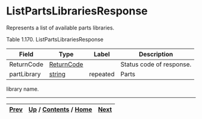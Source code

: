 
# ListPartsLibrariesResponse

Represents a list of available parts libraries.

Table 1.170. ListPartsLibrariesResponse

Field| Type| Label| Description  
---|---|---|---  
ReturnCode| [ReturnCode](ch01s04s04.md "Return Code")|  | Status code of response.  
partLibrary| [string](ch01s11.md "gRPC Scalar Value Types")| repeated| Parts
library name.  
  
  

* * *

[Prev](ch01s08s06.md) | [Up](ch01s08s06.md) / [Contents](index.md) / [Home](../../index.htm)|  [Next](ch01s08s06s03.md)  
---|---|---

